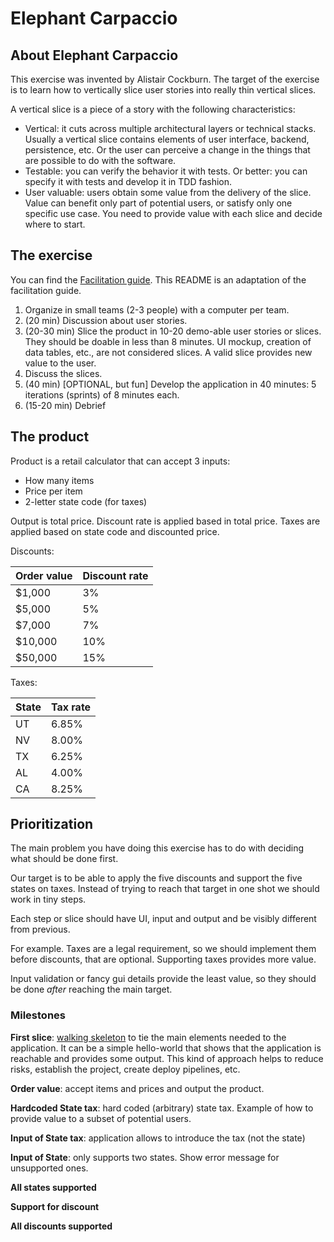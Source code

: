 # Elephant Carpaccio

## About Elephant Carpaccio

This exercise was invented by Alistair Cockburn. The target of the exercise is to learn how to vertically slice user
stories into really thin vertical slices.

A vertical slice is a piece of a story with the following characteristics:

* Vertical: it cuts across multiple architectural layers or technical stacks. Usually a vertical slice contains elements
  of user interface, backend, persistence, etc. Or the user can perceive a change in the things that are possible to do
  with the software.
* Testable: you can verify the behavior it with tests. Or better: you can specify it with tests and develop it in TDD
  fashion.
* User valuable: users obtain some value from the delivery of the slice. Value can benefit only part of potential users,
  or satisfy only one specific use case. You need to provide value with each slice and decide where to start.

## The exercise

You can find
the [Facilitation guide](https://docs.google.com/document/d/1TCuuu-8Mm14oxsOnlk8DqfZAA1cvtYu9WGv67Yj_sSk/pub). This
README is an adaptation of the facilitation guide.

1. Organize in small teams (2-3 people) with a computer per team.
2. (20 min) Discussion about user stories.
3. (20-30 min) Slice the product in 10-20 demo-able user stories or slices. They should be doable in less than 8
   minutes. UI mockup, creation of data tables, etc., are not considered slices. A valid slice provides new value to the
   user.
4. Discuss the slices.
5. (40 min) [OPTIONAL, but fun] Develop the application in 40 minutes: 5 iterations (sprints) of 8 minutes each.
6. (15-20 min) Debrief

## The product

Product is a retail calculator that can accept 3 inputs:

* How many items
* Price per item
* 2-letter state code (for taxes)

Output is total price. Discount rate is applied based in total price. Taxes are applied based on state code and
discounted price.

Discounts:

| Order value | Discount rate |
|-------------|---------------|
| $1,000      | 3%            |
| $5,000      | 5%            |
| $7,000      | 7%            |
| $10,000     | 10%           |
| $50,000     | 15%           |

Taxes:

| State | Tax rate |
|-------|----------|
| UT    | 6.85%    |
| NV    | 8.00%    |
| TX    | 6.25%    |
| AL    | 4.00%    |
| CA    | 8.25%    |

## Prioritization

The main problem you have doing this exercise has to do with deciding what should be done first.

Our target is to be able to apply the five discounts and support the five states on taxes. Instead of trying to reach
that target in one shot we should work in tiny steps.

Each step or slice should have UI, input and output and be visibly different from previous.

For example. Taxes are a legal requirement, so we should implement them before discounts, that are optional. Supporting
taxes provides more value.

Input validation or fancy gui details provide the least value, so they should be done _after_ reaching the main target.

### Milestones

**First
slice**: [walking skeleton](https://www.henricodolfing.com/2018/04/start-your-project-with-walking-skeleton.html) to tie
the main elements needed to the application. It can be a simple hello-world that shows that the application is reachable
and provides some output. This kind of approach helps to reduce risks, establish the project, create deploy pipelines,
etc.

**Order value**: accept items and prices and output the product.

**Hardcoded State tax**: hard coded (arbitrary) state tax. Example of how to provide value to a subset of potential
users.

**Input of State tax**: application allows to introduce the tax (not the state)

**Input of State**: only supports two states. Show error message for unsupported ones.

**All states supported**

**Support for discount**

**All discounts supported**
